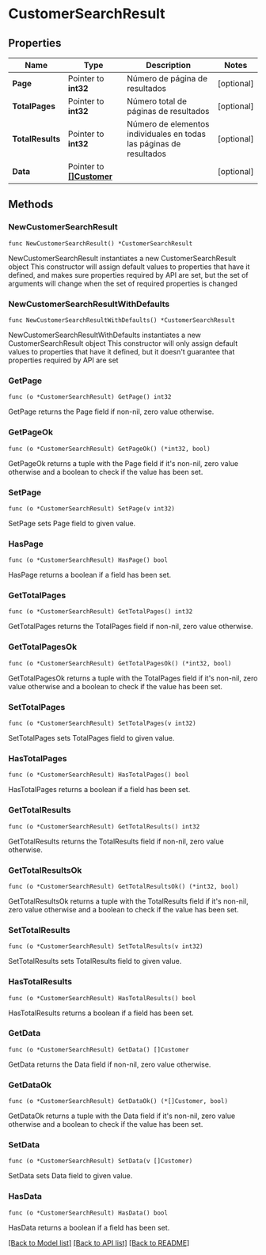 # CustomerSearchResult

## Properties

Name | Type | Description | Notes
------------ | ------------- | ------------- | -------------
**Page** | Pointer to **int32** | Número de página de resultados | [optional] 
**TotalPages** | Pointer to **int32** | Número total de páginas de resultados | [optional] 
**TotalResults** | Pointer to **int32** | Número de elementos individuales en todas las páginas de resultados | [optional] 
**Data** | Pointer to [**[]Customer**](Customer.md) |  | [optional] 

## Methods

### NewCustomerSearchResult

`func NewCustomerSearchResult() *CustomerSearchResult`

NewCustomerSearchResult instantiates a new CustomerSearchResult object
This constructor will assign default values to properties that have it defined,
and makes sure properties required by API are set, but the set of arguments
will change when the set of required properties is changed

### NewCustomerSearchResultWithDefaults

`func NewCustomerSearchResultWithDefaults() *CustomerSearchResult`

NewCustomerSearchResultWithDefaults instantiates a new CustomerSearchResult object
This constructor will only assign default values to properties that have it defined,
but it doesn't guarantee that properties required by API are set

### GetPage

`func (o *CustomerSearchResult) GetPage() int32`

GetPage returns the Page field if non-nil, zero value otherwise.

### GetPageOk

`func (o *CustomerSearchResult) GetPageOk() (*int32, bool)`

GetPageOk returns a tuple with the Page field if it's non-nil, zero value otherwise
and a boolean to check if the value has been set.

### SetPage

`func (o *CustomerSearchResult) SetPage(v int32)`

SetPage sets Page field to given value.

### HasPage

`func (o *CustomerSearchResult) HasPage() bool`

HasPage returns a boolean if a field has been set.

### GetTotalPages

`func (o *CustomerSearchResult) GetTotalPages() int32`

GetTotalPages returns the TotalPages field if non-nil, zero value otherwise.

### GetTotalPagesOk

`func (o *CustomerSearchResult) GetTotalPagesOk() (*int32, bool)`

GetTotalPagesOk returns a tuple with the TotalPages field if it's non-nil, zero value otherwise
and a boolean to check if the value has been set.

### SetTotalPages

`func (o *CustomerSearchResult) SetTotalPages(v int32)`

SetTotalPages sets TotalPages field to given value.

### HasTotalPages

`func (o *CustomerSearchResult) HasTotalPages() bool`

HasTotalPages returns a boolean if a field has been set.

### GetTotalResults

`func (o *CustomerSearchResult) GetTotalResults() int32`

GetTotalResults returns the TotalResults field if non-nil, zero value otherwise.

### GetTotalResultsOk

`func (o *CustomerSearchResult) GetTotalResultsOk() (*int32, bool)`

GetTotalResultsOk returns a tuple with the TotalResults field if it's non-nil, zero value otherwise
and a boolean to check if the value has been set.

### SetTotalResults

`func (o *CustomerSearchResult) SetTotalResults(v int32)`

SetTotalResults sets TotalResults field to given value.

### HasTotalResults

`func (o *CustomerSearchResult) HasTotalResults() bool`

HasTotalResults returns a boolean if a field has been set.

### GetData

`func (o *CustomerSearchResult) GetData() []Customer`

GetData returns the Data field if non-nil, zero value otherwise.

### GetDataOk

`func (o *CustomerSearchResult) GetDataOk() (*[]Customer, bool)`

GetDataOk returns a tuple with the Data field if it's non-nil, zero value otherwise
and a boolean to check if the value has been set.

### SetData

`func (o *CustomerSearchResult) SetData(v []Customer)`

SetData sets Data field to given value.

### HasData

`func (o *CustomerSearchResult) HasData() bool`

HasData returns a boolean if a field has been set.


[[Back to Model list]](../README.md#documentation-for-models) [[Back to API list]](../README.md#documentation-for-api-endpoints) [[Back to README]](../README.md)


